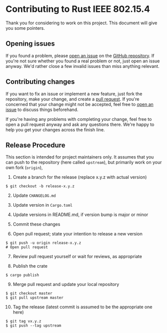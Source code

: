 # Contributing to Rust IEEE 802.15.4

Thank you for considering to work on this project. This document will give you some pointers.


## Opening issues

If you found a problem, please [open an issue] on the [GitHub repository]. If you're not sure whether you found a real problem or not, just open an issue anyway. We'd rather close a few invalid issues than miss anything relevant.


## Contributing changes

If you want to fix an issue or implement a new feature, just fork the repository, make your change, and create a [pull request]. If you're concerned that your change might not be accepted, feel free to [open an issue] to discuss things beforehand.

If you're having any problems with completing your change, feel free to open a pull request anyway and ask any questions there. We're happy to help you get your changes across the finish line.


## Release Procedure

This section is intended for project maintainers only. It assumes that you can push to the repository (here called `upstream`), but primarily work on your own fork (`origin`),

1. Create a branch for the release (replace x.y.z with actual version)
```
$ git checkout -b release-x.y.z
```

2. Update `CHANGELOG.md`

3. Update version in `Cargo.toml`

4. Update versions in README.md, if version bump is major or minor

5. Commit these changes

6. Open pull request; state your intention to release a new version
```
$ git push -u origin release-x.y.z
# Open pull request
```

7. Review pull request yourself or wait for reviews, as appropriate

8. Publish the crate
```
$ cargo publish
```

9. Merge pull request and update your local repository
```
$ git checkout master
$ git pull upstream master
```

10. Tag the release (latest commit is assumed to be the appropriate one here)
```
$ git tag vx.y.z
$ git push --tag upstream
```


[open an issue]: https://github.com/braun-robotics/rust-ieee802.15.4/issues/new
[GitHub repository]: https://github.com/braun-robotics/rust-ieee802.15.4
[pull request]: https://github.com/braun-robotics/rust-ieee802.15.4/pulls

